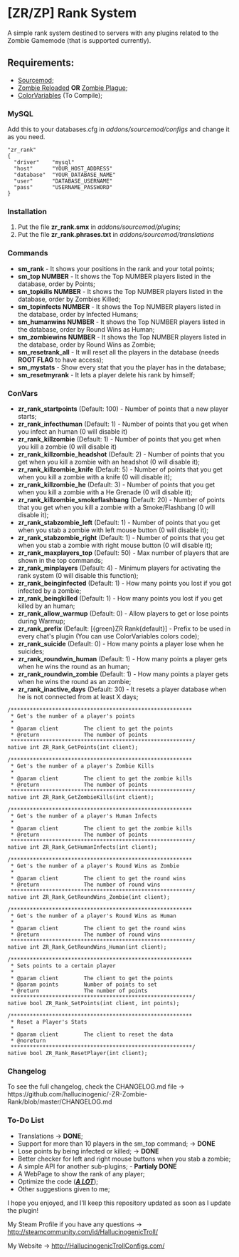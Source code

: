 <h1>[ZR/ZP] Rank System</h1>

<p>A simple rank system destined to servers with any plugins related to the Zombie Gamemode (that is supported currently).</p>

<h2>Requirements: </h2>

- [Sourcemod](https://www.sourcemod.net/);
- [Zombie Reloaded](https://forums.alliedmods.net/showthread.php?t=277597) <b>OR</b> [Zombie Plague](https://forums.alliedmods.net/showthread.php?t=290657);
- [ColorVariables](https://forums.alliedmods.net/showthread.php?t=267743) (To Compile);

<h3>MySQL</h3>
<p>Add this to your databases.cfg in <i>addons/sourcemod/configs</i> and change it as you need.

```
"zr_rank"
{
  "driver"    "mysql"
  "host"      "YOUR_HOST_ADDRESS"
  "database"  "YOUR_DATABASE_NAME"
  "user"      "DATABASE_USERNAME"
  "pass"      "USERNAME_PASSWORD"
}
```

<h3>Installation</h3>

1. Put the file <b>zr_rank.smx</b> in <i>addons/sourcemod/plugins</i>;
2. Put the file <b>zr_rank.phrases.txt</b> in <i>addons/sourcemod/translations</i>

<h3>Commands</h3>

- <b>sm_rank</b> - It shows your positions in the rank and your total points;
- <b>sm_top NUMBER</b> - It shows the Top NUMBER players listed in the database, order by Points;
- <b>sm_topkills NUMBER</b> - It shows the Top NUMBER players listed in the database, order by Zombies Killed;
- <b>sm_topinfects NUMBER</b> - It shows the Top NUMBER players listed in the database, order by Infected Humans;
- <b>sm_humanwins NUMBER</b> - It shows the Top NUMBER players listed in the database, order by Round Wins as Human;
- <b>sm_zombiewins NUMBER</b> - It shows the Top NUMBER players listed in the database, order by Round Wins as Zombie;
- <b>sm_resetrank_all</b> - It will reset all the players in the database (needs <b>ROOT FLAG</b> to have access);
- <b>sm_mystats</b> - Show every stat that you the player has in the database;
- <b>sm_resetmyrank</b> - It lets a player delete his rank by himself;

<h3>ConVars</h3>

- <b>zr_rank_startpoints</b> (Default: 100) - Number of points that a new player starts;
- <b>zr_rank_infecthuman</b> (Default: 1) - Number of points that you get when you infect an human (0 will disable it)
- <b>zr_rank_killzombie</b> (Default: 1) - Number of points that you get when you kill a zombie (0 will disable it)
- <b>zr_rank_killzombie_headshot</b> (Default: 2) - Number of points that you get when you kill a zombie with an headshot (0 will disable it);
- <b>zr_rank_killzombie_knife</b> (Default: 5) - Number of points that you get when you kill a zombie with a knife (0 will disable it);
- <b>zr_rank_killzombie_he</b> (Default: 3) - Number of points that you get when you kill a zombie with a He Grenade (0 will disable it);
- <b>zr_rank_killzombie_smokeflashbang</b> (Default: 20) - Number of points that you get when you kill a zombie with a Smoke/Flashbang (0 will disable it);
- <b>zr_rank_stabzombie_left</b> (Default: 1) - Number of points that you get when you stab a zombie with left mouse button (0 will disable it);  
- <b>zr_rank_stabzombie_right</b> (Default: 1) - Number of points that you get when you stab a zombie with right mouse button (0 will disable it);
- <b>zr_rank_maxplayers_top</b> (Default: 50) - Max number of players that are shown in the top commands;
- <b>zr_rank_minplayers</b> (Default: 4) - Minimum players for activating the rank system (0 will disable this function);
- <b>zr_rank_beinginfected</b> (Default: 1) - How many points you lost if you got infected by a zombie;
- <b>zr_rank_beingkilled</b> (Default: 1) - How many points you lost if you get killed by an human;
- <b>zr_rank_allow_warmup</b> (Default: 0) - Allow players to get or lose points during Warmup;
- <b>zr_rank_prefix</b> (Default: [{green}ZR Rank{default}] - Prefix to be used in every chat's plugin (You can use ColorVariables colors code);
- <b>zr_rank_suicide</b> (Default: 0) - How many points a player lose when he suicides;
- <b>zr_rank_roundwin_human</b> (Default: 1) - How many points a player gets when he wins the round as an human;
- <b>zr_rank_roundwin_zombie</b> (Default: 1) - How many points a player gets when he wins the round as an zombie;
- <b>zr_rank_inactive_days</b> (Default: 30) - It resets a player database when he is not connected from at least X days;

```SourcePawn
/*********************************************************
 * Get's the number of a player's points
 *
 * @param client		The client to get the points
 * @return				The number of points		
 *********************************************************/
native int ZR_Rank_GetPoints(int client);

/*********************************************************
 * Get's the number of a player's Zombie Kills
 *
 * @param client		The client to get the zombie kills
 * @return				The number of points		
 *********************************************************/
native int ZR_Rank_GetZombieKills(int client);

/*********************************************************
 * Get's the number of a player's Human Infects
 *
 * @param client		The client to get the zombie kills
 * @return				The number of points		
 *********************************************************/
native int ZR_Rank_GetHumanInfects(int client);

/*********************************************************
 * Get's the number of a player's Round Wins as Zombie
 *
 * @param client		The client to get the round wins
 * @return				The number of round wins		
 *********************************************************/
native int ZR_Rank_GetRoundWins_Zombie(int client);

/*********************************************************
 * Get's the number of a player's Round Wins as Human
 *
 * @param client		The client to get the round wins
 * @return				The number of round wins		
 *********************************************************/
native int ZR_Rank_GetRoundWins_Human(int client);

/*********************************************************
 * Sets points to a certain player
 *
 * @param client		The client to get the points
 * @param points		Number of points to set
 * @return				The number of points	
 *********************************************************/
native bool ZR_Rank_SetPoints(int client, int points);

/*********************************************************
 * Reset a Player's Stats
 *
 * @param client		The client to reset the data
 * @noreturn
 *********************************************************/
native bool ZR_Rank_ResetPlayer(int client);
```

<h3>Changelog</h3>

<p>To see the full changelog, check the CHANGELOG.md file -> https://github.com/hallucinogenic/-ZR-Zombie-Rank/blob/master/CHANGELOG.md</p>

<h3>To-Do List</h3>

- Translations -> <b>DONE</b>;
- Support for more than 10 players in the sm_top command; -> <b>DONE</b>
- Lose points by being infected or killed; -> <b>DONE</b>
- Better checker for left and right mouse buttons when you stab a zombie;
- A simple API for another sub-plugins; - <b>Partialy DONE</b>
- A WebPage to show the rank of any player;
- Optimize the code (<b><i><u>A LOT</b></i></u>);
- Other suggestions given to me;

I hope you enjoyed, and I'll keep this repository updated as soon as I update the plugin!

My Steam Profile if you have any questions -> http://steamcommunity.com/id/HallucinogenicTroll/

My Website -> http://HallucinogenicTrollConfigs.com/
